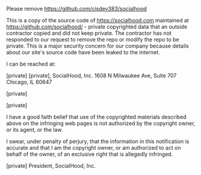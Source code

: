 Please remove https://github.com/cisdev383/socialhood

This is a copy of the source code of https://socialhood.com maintained at https://github.com/socialhood/ - private copyrighted data that an outside contractor copied and did not keep private. The contractor has not responded to our request to remove the repo or modify the repo to be private. This is a major security concern for our company because details about our site's source code have been leaked to the internet.

I can be reached at:

[private]
[private], SocialHood, Inc.
1608 N Milwaukee Ave, Suite 707
Chicago, IL 60647

[private]

[private]

I have a good faith belief that use of the copyrighted materials described above on the infringing web pages is not authorized by the copyright owner, or its agent, or the law.

I swear, under penalty of perjury, that the information in this notification is accurate and that I am the copyright owner, or am authorized to act on behalf of the owner, of an exclusive right that is allegedly infringed.

[private]
President, SocialHood, Inc.
